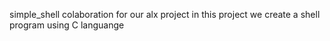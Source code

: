 simple_shell colaboration for our alx project
in this project we create a shell program using C languange 

